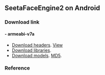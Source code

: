 ## SeetaFaceEngine2 on Android

### Download link

#### - armeabi-v7a

* [Download headers](../prebuild/java.zip). [View](../prebuild/java)
* [Download libraries](../prebuild/lib/android/armeabi-v7a.zip).
* [Download models](https://pan.baidu.com/s/1HJj8PEnv3SOu6ZxVpAHPXg). [MD5](./bindata/MD5.txt).

### Reference

